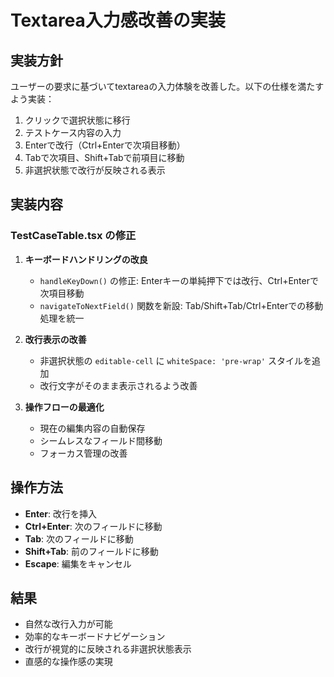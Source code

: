 # Textarea入力感改善の実装

## 実装方針

ユーザーの要求に基づいてtextareaの入力体験を改善した。以下の仕様を満たすよう実装：

1. クリックで選択状態に移行
2. テストケース内容の入力
3. Enterで改行（Ctrl+Enterで次項目移動）
4. Tabで次項目、Shift+Tabで前項目に移動
5. 非選択状態で改行が反映される表示

## 実装内容

### TestCaseTable.tsx の修正

1. **キーボードハンドリングの改良**
   - `handleKeyDown()` の修正: Enterキーの単純押下では改行、Ctrl+Enterで次項目移動
   - `navigateToNextField()` 関数を新設: Tab/Shift+Tab/Ctrl+Enterでの移動処理を統一

2. **改行表示の改善**
   - 非選択状態の `editable-cell` に `whiteSpace: 'pre-wrap'` スタイルを追加
   - 改行文字がそのまま表示されるよう改善

3. **操作フローの最適化**
   - 現在の編集内容の自動保存
   - シームレスなフィールド間移動
   - フォーカス管理の改善

## 操作方法

- **Enter**: 改行を挿入
- **Ctrl+Enter**: 次のフィールドに移動
- **Tab**: 次のフィールドに移動  
- **Shift+Tab**: 前のフィールドに移動
- **Escape**: 編集をキャンセル

## 結果

- 自然な改行入力が可能
- 効率的なキーボードナビゲーション
- 改行が視覚的に反映される非選択状態表示
- 直感的な操作感の実現